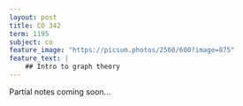 ```yaml
---
layout: post
title: CO 342
term: 1195
subject: co
feature_image: "https://picsum.photos/2560/600?image=875"
feature_text: |
    ## Intro to graph theory
---
```


Partial notes coming soon...

